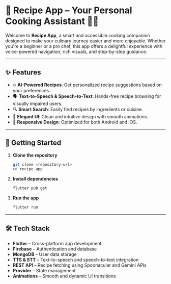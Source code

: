 # 🍲 **Recipe App** – Your Personal Cooking Assistant 👩‍🍳

Welcome to **Recipe App**, a smart and accessible cooking companion designed to make your culinary journey easier and more enjoyable. Whether you're a beginner or a pro chef, this app offers a delightful experience with voice-powered navigation, rich visuals, and step-by-step guidance.

---

## ✨ **Features**
- 🔥 **AI-Powered Recipes**: Get personalized recipe suggestions based on your preferences.
- 🗣️ **Text-to-Speech & Speech-to-Text**: Hands-free recipe browsing for visually impaired users.
- 🔍 **Smart Search**: Easily find recipes by ingredients or cuisine.
- 🎨 **Elegant UI**: Clean and intuitive design with smooth animations.
- 📱 **Responsive Design**: Optimized for both Android and iOS.

---

## 🚀 **Getting Started**

1. **Clone the repository**
   ```bash
   git clone <repository-url>
   cd recipe_app

2. **Install dependencies**
   ```bash
   flutter pub get
   ```
3. **Run the app**
   ```bash
   flutter run
   ```

---

## 🛠️ **Tech Stack**
- **Flutter** – Cross-platform app development
- **Firebase** – Authentication and database
- **MongoDB** – User data storage
- **TTS & STT** – Text-to-speech and speech-to-text integration
- **REST API** – Recipe fetching using Spoonacular and Gemini APIs
- **Provider** – State management
- **Animations** – Smooth and dynamic UI transitions
```

